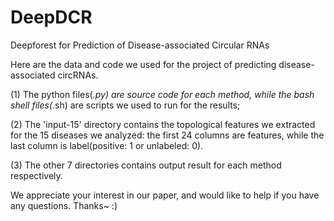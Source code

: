 # DeepDCR
Deepforest for Prediction of Disease-associated Circular RNAs

Here are the data and code we used for the project of predicting disease-associated circRNAs.

(1) The python files(*.py) are source code for each method, while the bash shell files(*.sh) are scripts we used to run for the results;

(2) The 'input-15' directory contains the topological features we extracted for the 15 diseases we analyzed: 
      the first 24 columns are features, while the last column is label(positive: 1 or unlabeled: 0).
      
(3) The other 7 directories contains output result for each method respectively.

We appreciate your interest in our paper, and would like to help if you have any questions.
Thanks~ :)
